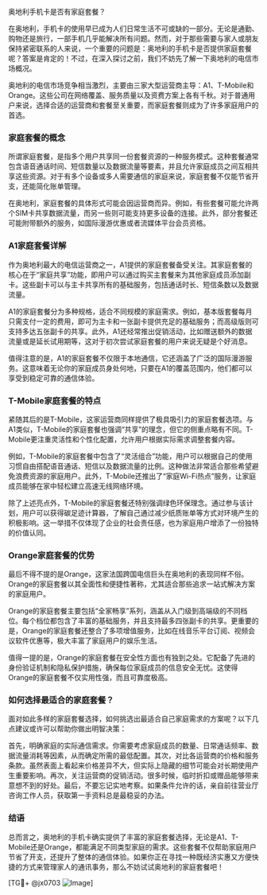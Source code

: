 奥地利手机卡是否有家庭套餐？

在奥地利，手机卡的使用早已成为人们日常生活不可或缺的一部分。无论是通勤、购物还是旅行，一部手机几乎能解决所有问题。然而，对于那些需要与家人或朋友保持紧密联系的人来说，一个重要的问题是：奥地利的手机卡是否提供家庭套餐呢？答案是肯定的！不过，在深入探讨之前，我们不妨先了解一下奥地利的电信市场概况。

奥地利的电信市场竞争相当激烈，主要由三家大型运营商主导：A1、T-Mobile和Orange。这些公司在网络覆盖、服务质量以及资费方案上各有千秋。对于普通用户来说，选择合适的运营商和套餐至关重要，而家庭套餐则成为了许多家庭用户的首选。

### 家庭套餐的概念

所谓家庭套餐，是指多个用户共享同一份套餐资源的一种服务模式。这种套餐通常包含语音通话时间、短信数量以及数据流量等要素，并且允许家庭成员之间互相共享这些资源。对于有多个设备或多人需要通信的家庭来说，家庭套餐不仅能节省开支，还能简化账单管理。

在奥地利，家庭套餐的具体形式可能会因运营商而异。例如，有些套餐可能允许两个SIM卡共享数据流量，而另一些则可能支持更多设备的连接。此外，部分套餐还可能附带额外的服务，如国际漫游优惠或者流媒体平台会员资格。

### A1家庭套餐详解

作为奥地利最大的电信运营商之一，A1提供的家庭套餐备受关注。其家庭套餐的核心在于“家庭共享”功能，即用户可以通过购买主套餐来为其他家庭成员添加副卡。这些副卡可以与主卡共享所有的基础服务，包括通话时长、短信条数以及数据流量。

A1的家庭套餐分为多种规格，适合不同规模的家庭需求。例如，基本版套餐每月只需支付一定的费用，即可为主卡和一张副卡提供充足的基础服务；而高级版则可支持多达五张副卡的共享。此外，A1还经常推出促销活动，比如赠送额外的数据流量或是延长试用期等，这对于初次尝试家庭套餐的用户来说无疑是个好消息。

值得注意的是，A1的家庭套餐不仅限于本地通信，它还涵盖了广泛的国际漫游服务。这意味着无论你的家庭成员身处何地，只要在A1的覆盖范围内，他们都可以享受到稳定可靠的通信体验。

### T-Mobile家庭套餐的特点

紧随其后的是T-Mobile，这家运营商同样提供了极具吸引力的家庭套餐选项。与A1类似，T-Mobile的家庭套餐也强调“共享”的理念，但它的侧重点略有不同。T-Mobile更注重灵活性和个性化配置，允许用户根据实际需求调整套餐内容。

例如，T-Mobile的家庭套餐中包含了“灵活组合”功能，用户可以根据自己的使用习惯自由搭配语音通话、短信以及数据流量的比例。这种做法非常适合那些希望避免浪费资源的家庭用户。此外，T-Mobile还推出了“家庭Wi-Fi热点”服务，让家庭成员能够在家中轻松建立高速无线网络环境。

除了上述亮点外，T-Mobile的家庭套餐还特别强调绿色环保理念。通过参与该计划，用户可以获得碳足迹计算器，了解自己通过减少纸质账单等方式对环境产生的积极影响。这一举措不仅体现了企业的社会责任感，也为家庭用户增添了一份独特的价值认同。

### Orange家庭套餐的优势

最后不得不提的是Orange，这家法国跨国电信巨头在奥地利的表现同样不俗。Orange的家庭套餐以其全面性和便捷性著称，尤其适合那些追求一站式解决方案的家庭用户。

Orange的家庭套餐主要包括“全家畅享”系列，涵盖从入门级到高端级的不同档位。每个档位都包含了丰富的基础服务，并且支持最多四张副卡的共享。更重要的是，Orange的家庭套餐还整合了多项增值服务，比如在线音乐平台订阅、视频会议软件优惠等，极大丰富了家庭用户的娱乐生活。

值得一提的是，Orange的家庭套餐在安全性方面也有独到之处。它配备了先进的身份验证机制和隐私保护措施，确保每位家庭成员的信息安全无忧。这使得Orange的家庭套餐不仅实用性强，而且可靠度极高。

### 如何选择最适合的家庭套餐？

面对如此多样的家庭套餐选择，如何挑选出最适合自己家庭需求的方案呢？以下几点建议或许可以帮助你做出明智决策：

首先，明确家庭的实际通信需求。你需要考虑家庭成员的数量、日常通话频率、数据流量消耗等因素，从而确定所需的最低配置。其次，对比各运营商的价格和服务条款。虽然表面上看起来价格差异不大，但实际上隐藏的细节可能会对长期使用产生重要影响。再次，关注运营商的促销活动。很多时候，临时折扣或赠品能够带来意想不到的好处。最后，不要忘记实地考察。如果条件允许的话，亲自前往营业厅咨询工作人员，获取第一手资料总是最稳妥的办法。

### 结语

总而言之，奥地利的手机卡确实提供了丰富的家庭套餐选择，无论是A1、T-Mobile还是Orange，都能满足不同类型家庭的需求。这些套餐不仅帮助家庭用户节省了开支，还提升了整体的通信体验。如果你正在寻找一种既经济实惠又方便快捷的方式来管理家人的通讯事务，那么不妨试试奥地利的家庭套餐吧！

[TG💪+ @jx0703 ![Image](https://github.com/user-attachments/assets/dbca1d08-cadb-493c-b0ec-ad6f7a83f270)]